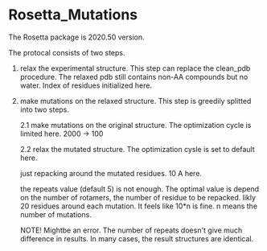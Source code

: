 # Rosetta_Mutations
The Rosetta package is 2020.50 version.

The protocal consists of two steps.

  1. relax the experimental structure. This step can replace the clean_pdb procedure. The relaxed pdb still contains non-AA compounds but no water. Index of residues initialized here.
  
  2. make mutations on the relaxed structure. This step is greedily splitted into two steps.
    
      2.1 make mutations on the original structure. The optimization cycle is limited here. 2000 -> 100
    
      2.2 relax the mutated structure. The optimization cysle is set to default here.
      
        just repacking around the mutated residues. 10 A here.
      
        the repeats value (default 5) is not enough. The optimal value is depend on the number of rotamers, the number of residue to be repacked. likly 20 residues around each mutation. It feels like 10*n is fine. n means the number of mutations.
      
        NOTE! Mightbe an error. The number of repeats doesn't give much difference in results. In many cases, the result structures are identical. 
